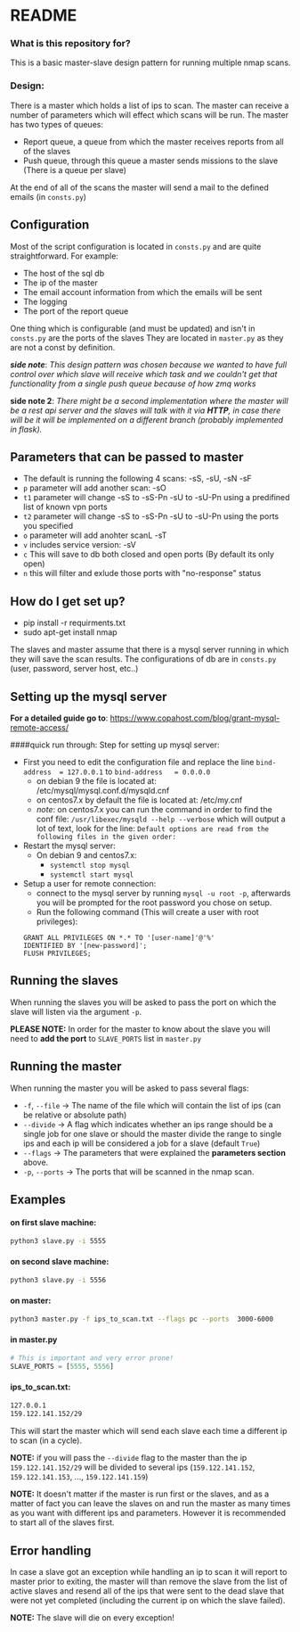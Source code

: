 # README #
### What is this repository for? ###

This is a basic master-slave design pattern for running multiple nmap scans.
### Design:
There is a master which holds a list of ips to scan.
The master can receive a number of parameters which will effect which scans will be run.
The master has two types of queues:

* Report queue, a queue from which the master receives reports from all of the slaves
* Push queue, through this queue a master sends missions to the slave (There is a queue per slave)

At the end of all of the scans the master will send a mail to the defined emails (in `consts.py`)

## Configuration
Most of the script configuration is located in `consts.py` and are quite straightforward.
For example:
* The host of the sql db
* The ip of the master
* The email account information from which the emails will be sent
* The logging
* The port of the report queue 

One thing which is configurable (and must be updated) and isn't in `consts.py` are the ports of the slaves
They are located in `master.py` as they are not a const by definition.

___side note___: _This design pattern was chosen because we wanted to have full control over which slave
will receive which task and we couldn't get that functionality from a single push queue because
of how zmq works_

__side note 2__:  _There might be a second implementation where the master will be a rest api server and the slaves
will talk with it via __HTTP__, in case there will be it will be implemented on a different branch (probably implemented in flask)._


## Parameters that can be passed to master
* The default is running the following 4 scans: -sS, -sU, -sN -sF
* `p` parameter will add another scan: -sO
* `t1` parameter will change -sS to -sS-Pn -sU to -sU-Pn using a predifined list of known vpn ports 
* `t2` parameter will change -sS to -sS-Pn -sU to -sU-Pn using the ports you specified
* `o` parameter will add anohter scanL -sT
* `v` includes service version: -sV
* `c` This will save to db both closed and open ports (By default its only open)
* `n` this will filter and exlude those ports with "no-response" status

## How do I get set up?
* pip install -r requirments.txt
* sudo apt-get install nmap

The slaves and master assume that there is a mysql server running in which they will save the scan results.
The configurations of db are in `consts.py` (user, password, server host, etc..)


## Setting up the mysql server
__For a detailed guide go to__: https://www.copahost.com/blog/grant-mysql-remote-access/

####quick run through:
Step for setting up mysql server:
* First you need to edit the configuration file and replace the line `bind-address  = 127.0.0.1` to `bind-address   = 0.0.0.0`
    * on debian 9 the file is located at: /etc/mysql/mysql.conf.d/mysqld.cnf
    * on centos7.x by default the file is located at: /etc/my.cnf
    * _note_: on centos7.x you can run the command in order to find the conf file: `/usr/libexec/mysqld --help --verbose` which will output a lot of text, look for the line: `Default options are read from the following files in the given order:`
* Restart the mysql server:
    * On debian 9 and centos7.x: 
        * `systemctl stop mysql` 
        * `systemctl start mysql`
* Setup a user for remote connection:
    * connect to the mysql server by running `mysql -u root -p`, afterwards you will be prompted for the root password you chose on setup.
    * Run the following command (This will create a user with root privileges): 
    ```mysql
    GRANT ALL PRIVILEGES ON *.* TO '[user-name]'@'%'      
    IDENTIFIED BY '[new-password]';
    FLUSH PRIVILEGES;
    ```

## Running the slaves
When running the slaves you will be asked to pass the port on which the slave will listen via the argument `-p`.

**PLEASE NOTE:** In order for the master to know about the slave you will need to **add the port** to `SLAVE_PORTS` list in `master.py`

## Running the master
When running the master you will be asked to pass several flags:

* `-f`, `--file` -> The name of the file which will contain the list of ips (can be relative or absolute path)
* `--divide` -> A flag which indicates whether an ips range should be a single job for one slave or should the master divide the range to single ips and each ip will be considered a job for a slave (default `True`)
* `--flags` -> The parameters that were explained the __parameters section__ above.
* `-p`, `--ports` -> The ports that will be scanned in the nmap scan.

## Examples
#### on first slave machine: 
```bash
python3 slave.py -i 5555
```
#### on second slave machine:
```bash
python3 slave.py -i 5556
```
#### on master: 
```bash
python3 master.py -f ips_to_scan.txt --flags pc --ports  3000-6000
```

#### in master.py 
```python
# This is important and very error prone!
SLAVE_PORTS = [5555, 5556]
```

#### ips_to_scan.txt:
```bash
127.0.0.1
159.122.141.152/29
```

This will start the master which will send each slave each time a different ip to scan (in a cycle).

__NOTE:__ if you will pass the `--divide` flag to the master than the ip `159.122.141.152/29` will be
divided to several ips (`159.122.141.152`, `159.122.141.153`, ..., `159.122.141.159`)

__NOTE:__ It doesn't matter if the master is run first or the slaves, and as a matter of fact you can leave the slaves on and run the master
as many times as you want with different ips and parameters. However it is recommended to start all of the slaves first.

## Error handling
In case a slave got an exception while handling an ip to scan it will report to master prior to exiting,
the master will than remove the slave from the list of active slaves and resend all of the ips that were sent to the
dead slave that were not yet completed (including the current ip on which the slave failed).

__NOTE:__ The slave will die on every exception!